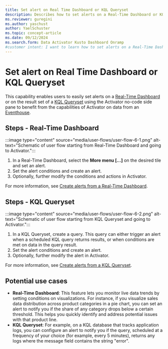 ```yaml
---
title: Set alert on Real Time Dashboard or KQL Queryset
description: Describes how to set alerts on a Real-Time Dashboard or KQL Queryset, providing scenario-based examples and step-by-step instructions.
ms.reviewer: guregini
ms.author: yaschust
author: YaelSchuster
ms.topic: concept-article
ms.date: 09/12/2024
ms.search.form: Data Activator Kusto Dashboard Onramp
#customer intent: I want to learn how to set alerts on a Real-Time Dashboard or KQL Queryset.
---
```

# Set alert on Real Time Dashboard or KQL Queryset

This capability enables users to easily set alerts on a [Real-Time Dashboard](dashboard-real-time-create.md) or on the result set of a [KQL Queryset](kusto-query-set.md) using the Activator no-code side pane to benefit from the capabilities of Activator on data from an [Eventhouse](eventhouse.md).

## Steps - Real-Time Dashboard

:::image type="content" source="media/user-flows/user-flow-6-1.png" alt-text="Schematic of user flow starting from Real-Time Dashboard and going to Activator.":::

1. In a Real-Time Dashboard, select the **More menu [...]** on the desired tile and set an alert.
1. Set the alert conditions and create an alert.
1. Optionally, further modify the conditions and actions in Activator.

For more information, see [Create alerts from a Real-Time Dashboard](data-activator/data-activator-get-data-real-time-dashboard.md).

## Steps - KQL Queryset

:::image type="content" source="media/user-flows/user-flow-6-2.png" alt-text="Schematic of user flow starting from KQL Queryset and going to Activator.":::

1. In a KQL Queryset, create a query. This query can either trigger an alert when a scheduled KQL query returns results, or when conditions are met on data in the query result.
1. Set the alert conditions and create an alert.
1. Optionally, further modify the alert in Activator.

For more information, see [Create alerts from a KQL Queryset](data-activator/data-activator-alert-queryset.md).

## Potential use cases

* **Real-Time Dashboard**: This feature lets you monitor live data trends by setting conditions on visualizations. For instance, if you visualize sales data distribution across product categories in a pie chart, you can set an alert to notify you if the share of any category drops below a certain threshold. This helps you quickly identify and address potential issues with that product line. 
* **KQL Queryset**: For example, on a KQL database that tracks application logs, you can configure an alert to notify you if the query, scheduled at a frequency of your choice (for example, every 5 minutes), returns any logs where the message field contains the string "error". 
